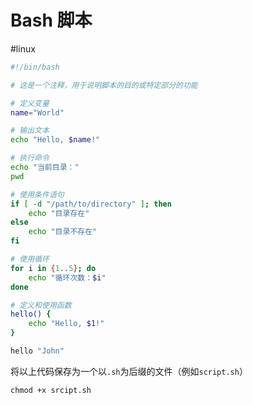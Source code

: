 # Bash 脚本

#linux 

```bash
#!/bin/bash

# 这是一个注释，用于说明脚本的目的或特定部分的功能

# 定义变量
name="World"

# 输出文本
echo "Hello, $name!"

# 执行命令
echo "当前目录："
pwd

# 使用条件语句
if [ -d "/path/to/directory" ]; then
    echo "目录存在"
else
    echo "目录不存在"
fi

# 使用循环
for i in {1..5}; do
    echo "循环次数：$i"
done

# 定义和使用函数
hello() {
    echo "Hello, $1!"
}

hello "John"
```

将以上代码保存为一个以`.sh`为后缀的文件（例如`script.sh`）

```shell
chmod +x srcipt.sh
```

